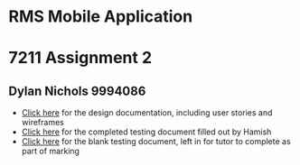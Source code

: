 # RMS Mobile Application
# 7211 Assignment 2
## Dylan Nichols 9994086

* [Click here](./Design-Documentation.pdf) for the design documentation, including user stories and wireframes
* [Click here](./Testing-Document-Complete.pdf) for the completed testing document filled out by Hamish
* [Click here](./Testing-Document-Blank.pdf) for the blank testing document, left in for tutor to complete as part of marking